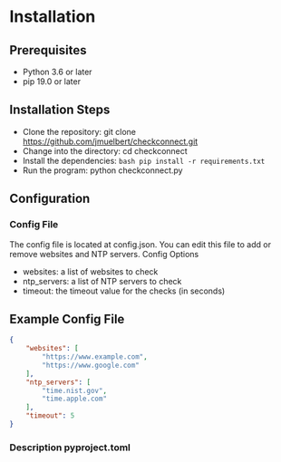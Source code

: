 # Installation

## Prerequisites
- Python 3.6 or later
- pip 19.0 or later

## Installation Steps

- Clone the repository: git clone https://github.com/jmuelbert/checkconnect.git
- Change into the directory: cd checkconnect
- Install the dependencies: ```bash pip install -r requirements.txt```
- Run the program: python checkconnect.py

## Configuration

### Config File

The config file is located at config.json. You can edit this file to add or remove websites and NTP servers.
Config Options

- websites: a list of websites to check
- ntp_servers: a list of NTP servers to check
- timeout: the timeout value for the checks (in seconds)

## Example Config File

```json
{
    "websites": [
        "https://www.example.com",
        "https://www.google.com"
    ],
    "ntp_servers": [
        "time.nist.gov",
        "time.apple.com"
    ],
    "timeout": 5
}
```
### Description pyproject.toml
